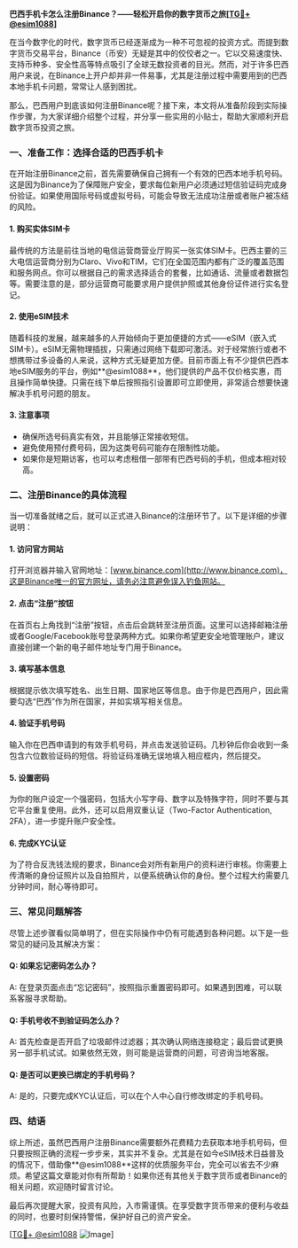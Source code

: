 **巴西手机卡怎么注册Binance？——轻松开启你的数字货币之旅[[TG💪+ @esim1088](https://t.me/s/esim1088)]**

在当今数字化的时代，数字货币已经逐渐成为一种不可忽视的投资方式。而提到数字货币交易平台，Binance（币安）无疑是其中的佼佼者之一。它以交易速度快、支持币种多、安全性高等特点吸引了全球无数投资者的目光。然而，对于许多巴西用户来说，在Binance上开户却并非一件易事，尤其是注册过程中需要用到的巴西本地手机卡问题，常常让人感到困扰。

那么，巴西用户到底该如何注册Binance呢？接下来，本文将从准备阶段到实际操作步骤，为大家详细介绍整个过程，并分享一些实用的小贴士，帮助大家顺利开启数字货币投资之旅。

### **一、准备工作：选择合适的巴西手机卡**

在开始注册Binance之前，首先需要确保自己拥有一个有效的巴西本地手机号码。这是因为Binance为了保障账户安全，要求每位新用户必须通过短信验证码完成身份验证。如果使用国际号码或虚拟号码，可能会导致无法成功注册或者账户被冻结的风险。

#### **1. 购买实体SIM卡**
最传统的方法是前往当地的电信运营商营业厅购买一张实体SIM卡。巴西主要的三大电信运营商分别为Claro、Vivo和TIM，它们在全国范围内都有广泛的覆盖范围和服务网点。你可以根据自己的需求选择适合的套餐，比如通话、流量或者数据包等。需要注意的是，部分运营商可能要求用户提供护照或其他身份证件进行实名登记。

#### **2. 使用eSIM技术**
随着科技的发展，越来越多的人开始倾向于更加便捷的方式——eSIM（嵌入式SIM卡）。eSIM无需物理插拔，只需通过网络下载即可激活。对于经常旅行或者不想携带过多设备的人来说，这种方式无疑更加方便。目前市面上有不少提供巴西本地eSIM服务的平台，例如**@esim1088**，他们提供的产品不仅价格实惠，而且操作简单快捷。只需在线下单后按照指引设置即可立即使用，非常适合想要快速解决手机号问题的朋友。

#### **3. 注意事项**
- 确保所选号码真实有效，并且能够正常接收短信。
- 避免使用预付费号码，因为这类号码可能存在限制性功能。
- 如果你是短期访客，也可以考虑租借一部带有巴西号码的手机，但成本相对较高。

### **二、注册Binance的具体流程**

当一切准备就绪之后，就可以正式进入Binance的注册环节了。以下是详细的步骤说明：

#### **1. 访问官方网站**
打开浏览器并输入官网地址：[www.binance.com](http://www.binance.com)，这是Binance唯一的官方网址，请务必注意避免误入钓鱼网站。

#### **2. 点击“注册”按钮**
在首页右上角找到“注册”按钮，点击后会跳转至注册页面。这里可以选择邮箱注册或者Google/Facebook账号登录两种方式。如果你希望更安全地管理账户，建议直接创建一个新的电子邮件地址专门用于Binance。

#### **3. 填写基本信息**
根据提示依次填写姓名、出生日期、国家地区等信息。由于你是巴西用户，因此需要勾选“巴西”作为所在国家，并如实填写相关信息。

#### **4. 验证手机号码**
输入你在巴西申请到的有效手机号码，并点击发送验证码。几秒钟后你会收到一条包含六位数验证码的短信。将验证码准确无误地填入相应框内，然后提交。

#### **5. 设置密码**
为你的账户设定一个强密码，包括大小写字母、数字以及特殊字符，同时不要与其它平台重复使用。此外，还可以启用双重认证（Two-Factor Authentication, 2FA），进一步提升账户安全性。

#### **6. 完成KYC认证**
为了符合反洗钱法规的要求，Binance会对所有新用户的资料进行审核。你需要上传清晰的身份证照片以及自拍照片，以便系统确认你的身份。整个过程大约需要几分钟时间，耐心等待即可。

### **三、常见问题解答**

尽管上述步骤看似简单明了，但在实际操作中仍有可能遇到各种问题。以下是一些常见的疑问及其解决方案：

#### **Q: 如果忘记密码怎么办？**
A: 在登录页面点击“忘记密码”，按照指示重置密码即可。如果遇到困难，可以联系客服寻求帮助。

#### **Q: 手机号收不到验证码怎么办？**
A: 首先检查是否开启了垃圾邮件过滤器；其次确认网络连接稳定；最后尝试更换另一部手机试试。如果依然无效，则可能是运营商的问题，可咨询当地客服。

#### **Q: 是否可以更换已绑定的手机号码？**
A: 是的，只要完成KYC认证后，可以在个人中心自行修改绑定的手机号码。

### **四、结语**

综上所述，虽然巴西用户注册Binance需要额外花费精力去获取本地手机号码，但只要按照正确的流程一步步来，其实并不复杂。尤其是在如今eSIM技术日益普及的情况下，借助像**@esim1088**这样的优质服务平台，完全可以省去不少麻烦。希望这篇文章能对你有所帮助！如果你还有其他关于数字货币或者Binance的相关问题，欢迎随时留言讨论。

最后再次提醒大家，投资有风险，入市需谨慎。在享受数字货币带来的便利与收益的同时，也要时刻保持警惕，保护好自己的资产安全。

[[TG💪+ @esim1088](https://t.me/s/esim1088) ![Image](https://i.postimg.cc/4NQfJmqS/Snipaste-2025-05-13-00-14-12.png)]